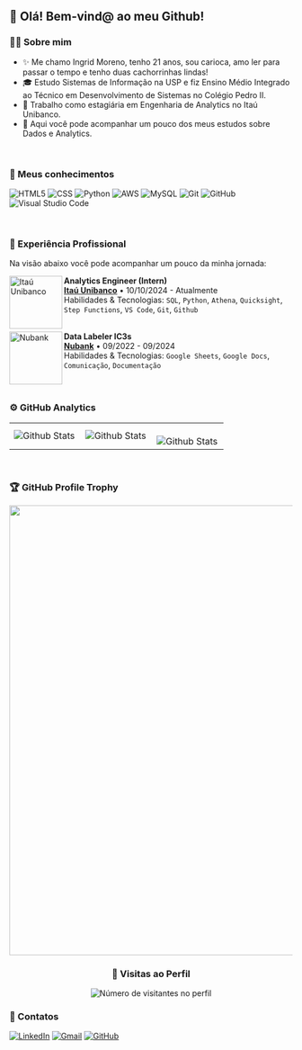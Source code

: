 ## 🧡 Olá! Bem-vind@ ao meu Github!

### 👩‍💻 Sobre mim

- ✨ Me chamo Ingrid Moreno, tenho 21 anos, sou carioca, amo ler para passar o tempo e tenho duas cachorrinhas lindas!  
- 🎓 Estudo Sistemas de Informação na USP e fiz Ensino Médio Integrado ao Técnico em Desenvolvimento de Sistemas no Colégio Pedro II.  
- 💼 Trabalho como estagiária em Engenharia de Analytics no Itaú Unibanco.  
- 🌱 Aqui você pode acompanhar um pouco dos meus estudos sobre Dados e Analytics.  
<br/>

### 🧠 Meus conhecimentos

![HTML5](https://img.shields.io/badge/-HTML5-333333?style=flat&logo=HTML5&color=%23DF7401&logoColor=%23000000)
![CSS](https://img.shields.io/badge/-CSS-333333?style=flat&logo=CSS3&logoColor=%23000000&color=%230080FF)
![Python](https://img.shields.io/badge/Python-333333?logo=python&color=%23FFFF00)
![AWS](https://img.shields.io/badge/AWS-333333?logo=amazonwebservices&color=%23000000)
![MySQL](https://img.shields.io/badge/-MySQL-333333?style=flat&logo=mysql&logoColor=%23000000&color=%2301A9DB)
![Git](https://img.shields.io/badge/-Git-333333?style=flat&logo=git&color=%2361380B)
![GitHub](https://img.shields.io/badge/-GitHub-333333?style=flat&logo=github&color=%23FF8000)
![Visual Studio Code](https://img.shields.io/badge/-Visual%20Studio%20Code-333333?style=flat&logo=visual-studio-code&logoColor=007ACC&color=%238904B1)

<br/>

### 💼 Experiência Profissional

Na visão abaixo você pode acompanhar um pouco da minha jornada:

[<img align="left" height="94px" width="94px" alt="Itaú Unibanco" src="https://upload.wikimedia.org/wikipedia/commons/2/2d/2023_Ita%C3%BA_Unibanco_Logo.png"/>](https://www.itau.com.br/feito-de-futuro)

**Analytics Engineer (Intern)** \
[**Itaú Unibanco**](https://www.itau.com.br/) • 10/10/2024 - Atualmente \
Habilidades & Tecnologias: `SQL`, `Python`, `Athena`, `Quicksight`, `Step Functions`, `VS Code`, `Git`, `Github`\
<br/>

[<img align="left" height="94px" width="94px" alt="Nubank" src="https://nubank.com.br/images/nu-icon.png?v=2"/>](https://nubank.com.br/)

**Data Labeler IC3s** \
[**Nubank**](https://nubank.com.br/) • 09/2022 - 09/2024 \
Habilidades & Tecnologias: `Google Sheets`, `Google Docs`, `Comunicação`, `Documentação`\
<br/>
<br/>

### ⚙️ GitHub Analytics

<table>
  <tr>
    <td>
      <img
        align="left"
        src="https://github-readme-stats.vercel.app/api?username=IngridMoreno12&theme=radical&hide_border=false&include_all_commits=true"
        alt="Github Stats"
      />
    </td>
    <td>
      <img
        align="left"
        src="https://github-readme-stats.vercel.app/api/top-langs/?username=IngridMoreno12&theme=radical&hide_border=false&include_all_commits=true&count_private=true&layout=compact"
        alt="Github Stats"
      />
    </td>
    <td>
      <br />
      <img
        align="left"
        src="https://github-readme-streak-stats.herokuapp.com/?user=IngridMoreno12&theme=radical&hide_border=false"
        alt="Github Stats"
      />
    </td>
  </tr>
</table>
<br/>

### 🏆 GitHub Profile Trophy

<p align="center">
  <a
    href="https://github.com/ryo-ma/github-profile-trophy"
    title="repositório de troféus"
  >
    <img
      width="800"
      src="https://github-profile-trophy.vercel.app/?username=IngridMoreno12&column=8&theme=radical&no-frame=true&no-bg=true"
    />
  </a>
</p>


<div align="center">
  <h3><b>📍 Visitas ao Perfil </b></h3>
</div>

<p align="center">
  <img
    src="https://profile-counter.glitch.me/IngridMoreno12/count.svg"
    alt="Número de visitantes no perfil"
  />
</p>

### 💌 Contatos

[![LinkedIn](https://img.shields.io/badge/-LinkedIn-blue?style=flat-square&logo=LinkedIn&logoColor=white&color=%23013ADF)](https://www.linkedin.com/in/ingrid-moreno-silv4/)
[![Gmail](https://img.shields.io/badge/-ingridmoreno1202@gmail.com-333333?style=flat-square&logo=Gmail&logoColor=white&color=%23D14836)](mailto:ingridmoreno1202@gmail.com)
[![GitHub](https://img.shields.io/github/followers/IngridMoreno12?label=Follow&style=social)](https://github.com/IngridMoreno12)

<br/>
